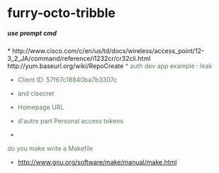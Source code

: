 # furry-octo-tribble
 <h5>use prompt cmd</h5>
 * http://www.cisco.com/c/en/us/td/docs/wireless/access_point/12-3_2_JA/command/reference/i1232cr/cr32cli.html
 http://yum.baseurl.org/wiki/RepoCreate
   <font color="#567d56">
* auth  dev app  example  : leak

* Client ID: 57f67c18840ba7b3307c 
 
* and   clsecret

* Homepage URL

* d'autre part  Personal access tokens
* 
do you make write a Makefile 
 *  http://www.gnu.org/software/make/manual/make.html

</font>

